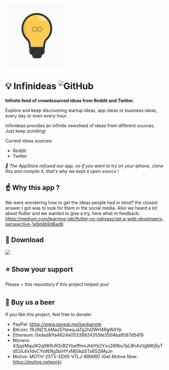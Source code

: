 ![Logo](docs/logo.gif "Logo")

# 💡 Infinideas ![GitHub](https://img.shields.io/github/license/mashape/apistatus.svg)

**Infinite feed of crowdsourced ideas from Reddit and Twitter.**

Explore and keep discovering startup ideas, app ideas or business ideas, every day or even every hour.

Infinideas provides an infinite newsfeed of ideas from different sources. Just keep scrolling!

Current ideas sources:
- Reddit
- Twitter

*🍎 The AppStore refused our app, so if you want to try on your iphone, clone this and compile it, that's why we kept it open source !*

## ☝️ Why this app ?

We were wondering how to get the ideas people had in mind? the closest answer I got was to look for them in the social media.
Also we heard a lot about flutter and we wanted to give a try, here what m feedback: https://medium.com/learning-lab/flutter-vs-nativescript-a-web-developers-perspective-1e9d4b9d8ad9

## 📲 Download

<a href="https://play.google.com/store/apps/details?id=com.sandoche.infinideas"><img src="https://play.google.com/intl/en_us/badges/images/generic/en_badge_web_generic.png" height="60"></a>

## ⭐️ Show your support
Please ⭐️ this repository if this project helped you!

## 🍺 Buy us a beer 
If you like this project, feel free to donate:
* PayPal: https://www.paypal.me/kanbanote
* Bitcoin: 19JiNZ1LkMaz57tewqJaTg2hQWH4RgW4Yp
* Ethereum: 0xded81fa4624e05339924355fe3504ba9587d5419
* Monero: 43jqzMquW2q989UKSrB2YbeffhmJhbYb2Yxu289bv7pLRh4xVgMKj5yTd52iL6x1dvCYs9ERg5biHYxMjGkpSTs6S2jMyJn
* Motive: MOTIV-25T5-SD65-V7LJ-BBWRD (Get Motive Now: https://motive.network)

